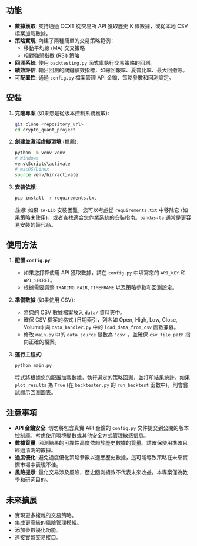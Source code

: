 ## 功能

*   **數據獲取**: 支持通過 CCXT 從交易所 API 獲取歷史 K 線數據，或從本地 CSV 檔案加載數據。
*   **策略實現**: 內建了兩種簡單的交易策略範例：
    *   移動平均線 (MA) 交叉策略
    *   相對強弱指數 (RSI) 策略
*   **回測系統**: 使用 `backtesting.py` 函式庫執行交易策略的回測。
*   **績效評估**: 輸出回測的關鍵績效指標，如總回報率、夏普比率、最大回撤等。
*   **可配置性**: 通過 `config.py` 檔案管理 API 金鑰、策略參數和回測設定。

## 安裝

1.  **克隆專案** (如果您是從版本控制系統獲取):
    ```bash
    git clone <repository_url>
    cd crypto_quant_project
    ```

2.  **創建並激活虛擬環境** (推薦):
    ```bash
    python -m venv venv
    # Windows
    venv\Scripts\activate
    # macOS/Linux
    source venv/bin/activate
    ```

3.  **安裝依賴**:
    ```bash
    pip install -r requirements.txt
    ```
    *注意*: 如果 `TA-Lib` 安裝困難，您可以考慮從 `requirements.txt` 中移除它 (如果策略未使用)，或者查找適合您作業系統的安裝指南。`pandas-ta` 通常是更容易安裝的替代品。

## 使用方法

1.  **配置 `config.py`**:
    *   如果您打算使用 API 獲取數據，請在 `config.py` 中填寫您的 `API_KEY` 和 `API_SECRET`。
    *   根據需要調整 `TRADING_PAIR`, `TIMEFRAME` 以及策略參數和回測設定。

2.  **準備數據** (如果使用 CSV):
    *   將您的 CSV 數據檔案放入 `data/` 資料夾中。
    *   確保 CSV 檔案的格式 (日期索引，列名如 Open, High, Low, Close, Volume) 與 `data_handler.py` 中的 `load_data_from_csv` 函數兼容。
    *   修改 `main.py` 中的 `data_source` 變數為 `'csv'`，並確保 `csv_file_path` 指向正確的檔案。

3.  **運行主程式**:
    ```bash
    python main.py
    ```
    程式將根據您的配置加載數據，執行選定的策略回測，並打印結果統計。如果 `plot_results` 為 `True` (在 `backtester.py` 的 `run_backtest` 函數中)，則會嘗試顯示回測圖表。

## 注意事項

*   **API 金鑰安全**: 切勿將包含真實 API 金鑰的 `config.py` 文件提交到公開的版本控制庫。考慮使用環境變數或其他安全方式管理敏感信息。
*   **數據質量**: 回測結果的可靠性高度依賴於歷史數據的質量。請確保使用準確且經過清洗的數據。
*   **過度優化**: 避免過度優化策略參數以適應歷史數據，這可能導致策略在未來實際市場中表現不佳。
*   **風險提示**: 量化交易涉及風險，歷史回測績效不代表未來收益。本專案僅為教學和研究目的。

## 未來擴展

*   實現更多複雜的交易策略。
*   集成更高級的風險管理模組。
*   添加參數優化功能。
*   連接實盤交易接口。